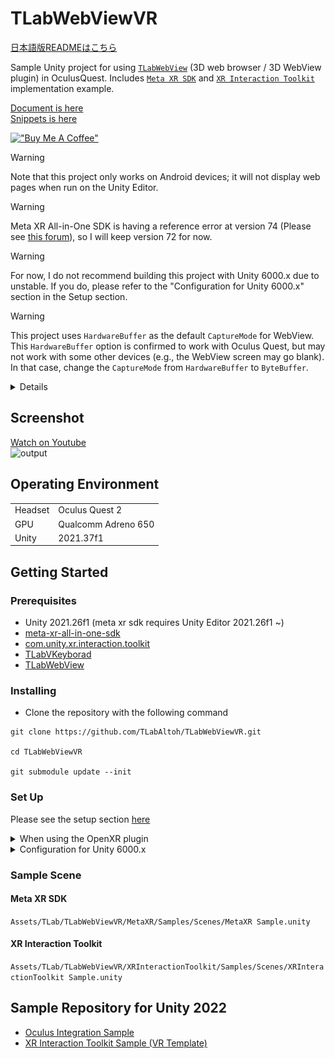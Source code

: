 # TLabWebViewVR

[日本語版READMEはこちら](README-ja.md)

Sample Unity project for using [```TLabWebView```](https://github.com/TLabAltoh/TLabWebView) (3D web browser / 3D WebView plugin) in OculusQuest. Includes [```Meta XR SDK```](https://developers.meta.com/horizon/downloads/package/meta-xr-sdk-all-in-one-upm) and [```XR Interaction Toolkit```](https://docs.unity3d.com/Packages/com.unity.xr.interaction.toolkit@3.0/manual/index.html) implementation example.

[Document is here](https://tlabgames.gitbook.io/tlabwebview)  
[Snippets is here](https://gist.github.com/TLabAltoh/e0512b3367c25d3e1ec28ddbe95da497#file-tlabwebview-snippets-md)  

[!["Buy Me A Coffee"](https://www.buymeacoffee.com/assets/img/custom_images/orange_img.png)](https://www.buymeacoffee.com/tlabaltoh)

> [!WARNING]
> Note that this project only works on Android devices; it will not display web pages when run on the Unity Editor.

> [!WARNING]
> Meta XR All-in-One SDK is having a reference error at version 74 (Please see [this forum](https://www.reddit.com/r/oculusdev/comments/1jn4l5k/error_implementing_meta_allinone_sdk/)), so I will keep version 72 for now.

> [!WARNING]
> For now, I do not recommend building this project with Unity 6000.x due to unstable. If you do, please refer to the "Configuration for Unity 6000.x" section in the Setup section.

> [!WARNING]
> This project uses `HardwareBuffer` as the default `CaptureMode` for WebView. This `HardwareBuffer` option is confirmed to work with Oculus Quest, but may not work with some other devices (e.g., the WebView screen may go blank). In that case, change the `CaptureMode` from `HardwareBuffer` to `ByteBuffer`.
>
> <details>
> <img src="Media/image.1.png" width="256"></img>  
> <img src="Media/image.2.png" width="256"></img>
> </details>

## Screenshot  
[Watch on Youtube](https://youtu.be/q3swlSP1mRg)  
![output](Media/tlab-webview-vr.gif)

## Operating Environment
|         |                     |
| ------- | ------------------- |
| Headset | Oculus Quest 2      |
| GPU     | Qualcomm Adreno 650 |
| Unity   | 2021.37f1           |

## Getting Started
### Prerequisites
- Unity 2021.26f1 (meta xr sdk requires Unity Editor 2021.26f1 ~)
- [meta-xr-all-in-one-sdk](https://assetstore.unity.com/packages/tools/integration/meta-xr-all-in-one-sdk-269657?locale=ja-JP)
- [com.unity.xr.interaction.toolkit](https://docs.unity3d.com/Packages/com.unity.xr.interaction.toolkit@3.0/manual/index.html)
- [TLabVKeyborad](https://github.com/TLabAltoh/TLabVKeyborad)
- [TLabWebView](https://github.com/TLabAltoh/TLabWebView)

### Installing
- Clone the repository with the following command
```
git clone https://github.com/TLabAltoh/TLabWebViewVR.git

cd TLabWebViewVR

git submodule update --init
```

### Set Up
Please see the setup section [here](https://github.com/TLabAltoh/TLabWebView?tab=readme-ov-file#set-up)

<details><summary>When using the OpenXR plugin</summary>

Please disable `Force Remove Internet Permission` from XR Plugin Manegement

<img src="Media/image.0.png" width="512"></img>

</details>

<details><summary>Configuration for Unity 6000.x</summary>

When opening this project in Unity 6000.x, a compile error occurs in the TMPro resource. To resolve this, re-import the TMPro resources.

<img src="Media/image.3.png" width="256"></img>  

Also, please change the capture mode from the default `HardwareBuffer` to `ByteBuffer`.

<img src="Media/image.1.png" width="256"></img>  
<img src="Media/image.2.png" width="256"></img>

</details>

### Sample Scene

#### Meta XR SDK
```Assets/TLab/TLabWebViewVR/MetaXR/Samples/Scenes/MetaXR Sample.unity```

#### XR Interaction Toolkit
```Assets/TLab/TLabWebViewVR/XRInteractionToolkit/Samples/Scenes/XRInteractionToolkit Sample.unity```

## Sample Repository for Unity 2022
- [Oculus Integration Sample](https://github.com/TLabAltoh/TLabWebViewVR-OculusIntegration-2022)
- [XR Interaction Toolkit Sample (VR Template)](https://github.com/TLabAltoh/TLabWebViewVR-XRInteractionToolkit-2022)
